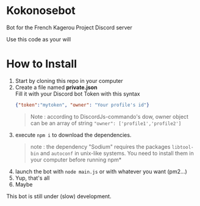 # Kokonosebot
Bot for the French Kagerou Project Discord server

Use this code as your will

# How to Install
1. Start by cloning this repo in your computer
2. Create a file named __private.json__  
	Fill it with your Discord bot Token with this syntax  
	```json
	{"token":"mytoken", "owner": "Your profile's id"}
	```
	> Note : according to DiscordJs-commando's dow, owner object can be an array of string `"owner": ['profile1','profile2']`
3. execute ```npm i``` to download the dependencies.  
	> note : the dependency "Sodium" requires the packages `libtool-bin` and `autoconf` in unix-like systems. You need to install them in your computer before running npm*  
4. launch the bot with ```node main.js``` or with whatever you want (pm2...)  
5. Yup, that's all
6. Maybe

This bot is still under (slow) development.
